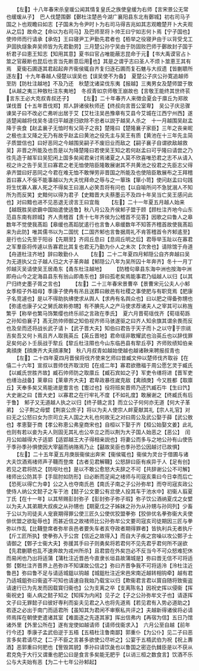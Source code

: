<!-- { "loadSidebar": true } -->
　　【左】十八年春宋杀皇瑗公闻其情复皇氏之族使皇缓为右师【言宋景公无常也缓瑗从子】　巴人伐楚围鄾【鄾杜注楚邑今湖广襄阳县东北有鄾城】初右司马子国之卜也观瞻曰如志【子国未为令尹时卜为右司马得吉兆如其志观瞻楚开卜大夫观从之后】故命之【命以为右司马】及巴师至将卜帅王曰宁如志何卜焉【宁子国也】使帅师而行请承【承佐】王曰寝尹工尹勤先君者也【栢举之役寝尹由于以背受戈工尹固执燧象奔吴师皆为先君勤劳】三月楚公孙宁吴由于防固败巴师于鄾故封子国于析君子曰恵王知志【知用其意】夏书曰官占唯能蔽志昆命于元【书大禹谟官占卜筮之官蔽断也昆后也言当先断意后用也】其是之谓乎志曰圣人不烦卜筮恵王其有焉　夏衞石圃逐其君起起奔齐衞侯辄自齐复归逐石圃而复石魋与大叔遗【皆蒯聩所逐左】十九年春越人侵楚以误吴也【误吴使不为备】　夏楚公子庆公孙寛追越师至防【防杜注越地】不及乃还　秋楚沈诸梁伐东夷【报越】三夷男女及楚师盟于敖【从越之夷三种敖杜注东夷地】　冬叔青如京师敬王崩故也【言敬王能终其世终苌言东王必大克叔青叔还子】
　　【左】二十年春齐人来徴会夏会于廪丘为郑故谋伐晋【十五年晋伐郑】郑人辞诸侯秋师还【终叔向言晋公室卑】　吴公子庆忌骤谏吴子曰不改必亡弗听出居于艾【艾杜注吴邑豫章有艾县今艾城在江西宁州西】遂适楚闻越将伐吴冬请归平越遂归欲除不忠者以説于越吴人杀之　十一月越围吴赵孟降于丧食【赵孟襄子无恤时有父简子之丧】楚隆曰【楚隆襄子家臣】三年之丧亲昵之极也主又降之无乃有故乎赵孟曰黄池之役先主与吴王有质【黄池在十三年先主简子质盟信也】曰好恶同之今越围吴嗣子不废旧业而敌之【嗣子襄子自谓欲敌越救吴】非晋之所能及也吾是以为降楚隆曰若使吴王知之若何赵孟曰可乎隆曰请尝之乃徃先造于越军曰吴犯闲上国多矣闻君亲讨焉诸夏之人莫不欣喜唯恐君之志不从请入视之许之告于吴王曰寡君之老无恤使陪臣隆敢展谢其不共黄池之役君之先臣志父得承齐盟曰好恶同之今君在难无恤不敢惮劳非晋国之所能及也使陪臣敢展布之王拜稽首曰寡人不佞不能事越以为大夫忧拜命之辱与之一箪珠【箪小笥】使问赵孟曰句践将生忧寡人寡人死之不得矣王曰溺人必笑吾将有问也【以自喻所问不急犹溺人不知所为而反笑】史黯何以得为君子【史黯晋大夫蔡墨云不及四十年吴当亡吴王感问此也】对曰黯也进不见恶退无谤言王曰宜哉
　　【左】二十一年夏五月越人始来【越既胜吴欲霸中国始遣使适鲁】秋八月公及齐侯邾子盟于顾【顾杜注齐地今山东范县东南有顾城】齐人责稽首【责十七年齐侯为公稽首不见答】因歌之曰鲁人之皋数年不觉使我髙蹈【皋缓也髙蹈犹逺行也言鲁人皋缓数年不知答齐稽首故使我髙蹈来为此防】唯其儒书以为二国忧【二国齐邾也言鲁据周礼不肯答稽首令齐邾逺至】是行也公先至于阳谷【先期至】齐闾丘息曰【息闾丘明之后】君辱举玉趾以在寡君之军羣臣将传遽以告寡君比其复也君无乃勤为仆人之未次【次舍也】请除馆于舟道【舟道杜注齐地】辞曰敢勤仆人
　　【左】二十二年夏四月邾隠公自齐奔越曰吴为无道执父立子越人归之大子革奔越【邾隠公八年为吴所囚十年奔齐】冬十一月丁夘越灭吴请使吴王居甬东【甬东杜注越地】
　　【防稽句章县东海中洲也按海中洲即舟山今之定海县县东有翁山即甬东也】辞曰孤老矣焉能事君乃缢越人以归【以其尸归终史墨子胥之言也】
　　【左】二十三年春宋景曹卒【景曹宋元公夫人小邾女季桓子外祖母】季康子使冉有吊且送葬曰敝邑有社稷之事使肥与有职竞焉【肥康子名竞遽也】是以不得助执绋使求从舆人【求冉有名舆众也】曰以肥之得备弥甥也【弥逺也康子父之舅氏故称弥甥】有不腆先人之产马使求荐诸夫人之宰其可以称旌繁乎【称举也繁马饰繁缨也终乐祁之言政在季氏】　夏六月晋荀瑶伐齐【荀瑶荀跞之孙知伯襄子】髙无防帅师御之知伯视齐师马骇遂驱之曰齐人知余旗其谓余畏而反也及垒而还将战长武子请卜【武子晋大夫】知伯曰君告于天子而卜之以守于宗祧吉矣吾又何卜焉且齐人取我英丘【英丘晋地】君命瑶非敢耀武也治英丘也以辞伐罪足矣何必卜壬辰战于犂丘【犂丘杜注隰也今山东临邑县有犂丘亭】齐师败绩知伯亲禽顔庚【顔庚齐大夫顔涿聚】　秋八月叔青如越始使越也越诸鞅来聘报叔青也
　　【左】二十四年夏四月晋侯将伐齐使来乞师曰昔臧文仲以楚师伐齐取谷【在僖二十六年】宣叔以晋师伐齐取汶阳【在成二年】寡君欲徼福于周公愿乞灵于臧氏【以臧氏世胜齐故】臧石帅师防之取廪丘【臧石宾如之子】军吏令缮将进【晋军吏也缮治战备】莱章曰【莱章齐大夫】君卑政暴徃嵗克敌【禽顔庚】今又胜都【取廪丘】天奉多矣又焉能进是躗言也【躗过也】役将班矣晋师乃还饩臧石牛【生曰饩】大史谢之曰【晋大史】以寡君之在行牢礼不度【不如礼度】敢展谢之【终臧氏有后于鲁】　邾子又无道越人执之以归【终子赣之言】而立公子何何亦无道【何大子革弟】　公子荆之母嬖【荆哀公庶子】将以为夫人使宗人衅夏献其礼【宗人礼官】对曰无之公怒曰女为宗司立夫人国之大礼也何故无之对曰周公及武公娶于薛【武公敖也】孝恵娶于商【孝公称恵公弗皇商宋也】自桓以下娶于齐【桓公始娶文姜】此礼也则有若以妾为夫人则固无其礼也公卒立之而以荆为大子国人始恶之【恶公】　闰月公如越得大子适郢【适郢越王大子得相亲説也】将妻公而多与之地公孙有山使告于季孙季孙惧使因大宰嚭而纳赂焉乃止【嚭故吴臣也季孙恐公因越讨已故惧】
　　【左】二十五年夏五月庚辰衞侯出奔宋【衞侯辄也】衞侯为灵台于借圃与诸大夫饮酒焉禇师声子韈而登席【古者见君解韈】公怒辞曰臣有疾异于人【足有创】若见之君将防之【防呕吐也】是以不敢公愈怒大夫辞之不可【共辞谢公公不可解】禇师出公防其手【手屈肘如防形】曰必断而足闻之禇师与司宼亥乘曰今日幸而后亡【恐死以得亡为幸】公之入也夺南氏邑【南氏子南之子公孙弥牟】而夺司宼亥政公使侍人纳公文懿子之车于池【懿子公文要公有忿使人投其车于池水中】初衞人翦夏丁氏【在十一年】以其帑赐彭封弥子【彭封弥子弥子瑕】弥子饮公酒纳夏戊之女嬖以为夫人其弟期大叔疾之从孙甥也【期夏戊之子姊妺之孙为从孙甥与孙同列】少畜于公以为司徒夫人宠衰期得罪公使三匠久公使优狡盟拳弥【狡俳优名拳弥衞大夫使俳优盟之欲耻辱也】而甚近信之故禇师比公孙弥牟公文要司宼亥司徒期因三匠与拳弥以作乱【比韈登席者弥牟丧邑者要失车者亥夺政者期得罪者】皆执利兵无者执斤【斤工匠所执】使拳弥入于公宫【信近之故得入】而自大子疾之宫噪以攻公鄄子士请御之【鄄子士衞大夫】弥援其手曰子则勇矣将若君何不见先君乎君何所不逞欲【先君蒯聩也乱不速奔故为戎州所杀】且君尝在外矣岂必不反当今不可众怒难犯休而易闲也乃出将适蒲【蒲杜注近晋邑今直隶长垣县故蒲城是】弥曰晋无信不可将适鄄【鄄杜注齐晋界上邑弥诈不知谋故公信之】弥曰齐晋争我不可将适泠【泠杜注近鲁邑】弥曰鲁不足与请适城鉏以钩越【城鉏杜注近宋邑宋南近越转相钩牵】越有君乃适城鉏弥曰衞盗不可知也请速自我始乃载宝以归【欺衞君言君以寳自随将致衞盗请速行已为先发而因载寳归衞也】公为支离之卒【支离陈名】因祝史挥以侵衞【挥衞祝史】衞人病之懿子知之【知挥为内闲】见子之【子之公孙弥牟文子也】请逐挥文子曰无罪懿子曰彼好専利而妄夫见君之入也将先道焉【若见君有入势必道助之】若逐之必出于南门而适君所【虽知其为君闲不审察私共评之】夫越新得诸侯将必请师焉挥在朝使吏遣诸其室【难面逐之先逐其家】挥出信弗内【再宿为信】五日乃馆诸外里【外里公所在】遂有宠使如越请师【请师伐衞求入】　六月公至自越【前年行今还】季康子孟武伯逆于五梧【五梧杜注鲁南鄙】郭重仆【为公仆】见二子曰恶言多矣君请尽之【二子不臣之言甚多欲使公尽听之】公宴于五梧武伯为祝【祝上夀酒】恶郭重曰何肥也【訾毁其貌】季孙曰请饮彘也以鲁国之密迩仇雠臣是以不获从君克免于大行又谓重也肥公曰是食言多矣能无肥乎【以诮三桓之数食言】饮酒不乐公与大夫始有恶【为二十七年公孙邾起】
